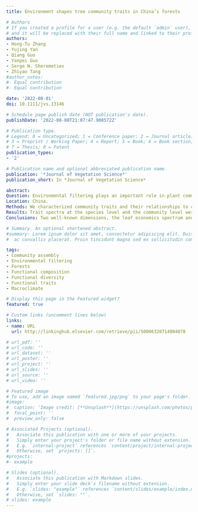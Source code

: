 ```yaml
---
title: Environment shapes tree community traits in China’s forests

# Authors
# If you created a profile for a user (e.g. the default `admin` user), write the username (folder name) here 
# and it will be replaced with their full name and linked to their profile.
authors:
- Hong-Tu Zhang
- Yujing Yan
- Qiang Guo
- Yanpei Guo
- Serge N. Sheremetiev
- Zhiyao Tang
#author_notes:
#- Equal contribution
#- Equal contribution

date: '2022-08-01'
doi: 10.1111/jvs.13146

# Schedule page publish date (NOT publication's date).
publishDate: '2022-08-08T21:07:47.908572Z'

# Publication type.
# Legend: 0 = Uncategorized; 1 = Conference paper; 2 = Journal article;
# 3 = Preprint / Working Paper; 4 = Report; 5 = Book; 6 = Book section;
# 7 = Thesis; 8 = Patent
publication_types:
- '2'

# Publication name and optional abbreviated publication name.
publication: '*Journal of Vegetation Science*'
publication_short: In *Journal of Vegetation Science*

abstract:
Question: Environmental filtering plays an important role in plant community assembly. To what extent does the broad-scale environment influence the functional composition of woody plants in China’s forests? Is there stronger trait convergence under harsher environmental conditions?
Location: China.
Methods: We characterized community traits and their relationships to climate and soil, using a dataset with 1,312 plots of tree communities composed of 1,591 trees pecies and ten functional traits across China. Using quadratic models, we explored how community traits change with different environmental factors.
Results: Trait spectra at the species level and the community level were significantly correlated, and the first two principal components captured 74.5% of the variation in community-weighted mean traits (CWMs). The trait spectra showed a clear elevational pattern and varied along climate and soil gradients. Compared to random expectations, the multi-trait functional diversity showed a divergence pattern on poor soils at the plot scale.
Conclusions: Two well-known dimensions, the leaf economics spectrum and size- related spectrum, could be extended from the species level to the community level. Environment, especially climate conditions, drive the trait spectra and their elevational patterns at broad scale, indicating environmental filtering might shape the trait composition of tree communities in China. However, stronger environmental filtering does not occur under harsher environmental conditions.

# Summary. An optional shortened abstract.
#summary: Lorem ipsum dolor sit amet, consectetur adipiscing elit. Duis posuere tellus
#  ac convallis placerat. Proin tincidunt magna sed ex sollicitudin condimentum.

tags:
- Community assembly
- Environmental filtering
- Forests
- Functional composition
- Functional diversity
- Functional traits
- Macroclimate

# Display this page in the Featured widget?
featured: true

# Custom links (uncomment lines below)
links:
- name: URL
  url: http://linkinghub.elsevier.com/retrieve/pii/S0006320714004078

# url_pdf: ''
# url_code: ''
# url_dataset: ''
# url_poster: ''
# url_project: ''
# url_slides: ''
# url_source: ''
# url_video: ''

# Featured image
# To use, add an image named `featured.jpg/png` to your page's folder. 
#image:
#  caption: 'Image credit: [**Unsplash**](https://unsplash.com/photos/pLCdAaMFLTE)'
#  focal_point: ''
#  preview_only: false

# Associated Projects (optional).
#   Associate this publication with one or more of your projects.
#   Simply enter your project's folder or file name without extension.
#   E.g. `internal-project` references `content/project/internal-project/index.md`.
#   Otherwise, set `projects: []`.
#projects:
#- example

# Slides (optional).
#   Associate this publication with Markdown slides.
#   Simply enter your slide deck's filename without extension.
#   E.g. `slides: "example"` references `content/slides/example/index.md`.
#   Otherwise, set `slides: ""`.
# slides: example
---
```

